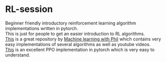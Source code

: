 # RL-session

Beginner friendly introductory reinforcement learning algorithm implementations written in pytorch. <br>
This is just for people to get an easier introduction to RL algorithms. <br>
[This](https://github.com/philtabor/Youtube-Code-Repository/tree/master/ReinforcementLearning) is a great repository by [Machine learning with Phil](https://www.youtube.com/channel/UC58v9cLitc8VaCjrcKyAbrw) which contains very easy implementations of several algorithms as well as youtube videos. <br>
[This](https://github.com/nikhilbarhate99/PPO-PyTorch) is an excellent PPO implementation in pytorch which is very easy to understand. <br>
